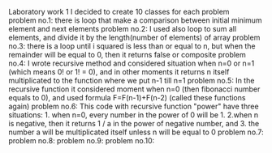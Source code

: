 Laboratory work 1
I decided to create 10 classes for each problem <br>
problem no.1: there is loop that make a comparison between initial minimum element and next elements
problem no.2: I used also loop to sum all elements, and divide it by the length(number of elements) of array
problem no.3: there is a loop until i squared is less than or equal to n, but when the remainder will be equal to 0, then it returns false or composite
problem no.4: I wrote recursive method and considered situation when n=0 or n=1 (which means 0! or 1! = 0), and in other moments it returns n itself multiplicated to the function where we put n-1 till n=1
problem no.5: In the recursive function it considered moment when n=0 (then fibonacci number equals to 0), and used formula F=F(n-1)+F(n-2) (called these functions again)
problem no.6: This code with recursive function "power" have three situations: 1. when n=0, every number in the power of 0 will be 1. 2.when n is negative, then it returns 1 / a in the power of negative number, and 3. the number a will be multiplicated itself unless n will be equal to 0
problem no.7: 
problem no.8: 
problem no.9: 
problem no.10: 
